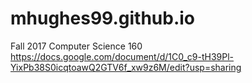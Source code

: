 # mhughes99.github.io
Fall 2017 Computer Science 160
https://docs.google.com/document/d/1C0_c9-tH39Pl-YixPb38S0icqtoawQ2GTV6f_xw9z6M/edit?usp=sharing
